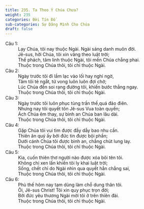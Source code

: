 ```yaml
---
title: 235. Ta Theo Ý Chúa Chưa?
weight: 235
categories: Đời Tín Đồ
sub-categories: Sự Dâng Mình Cho Chúa
draft: false
---
```

<dl><dt>Câu 1:</dt><dd data-verse="1">Lạy Chúa, tôi nay thuộc Ngài. Ngài sáng danh muôn đời. <br/>Jê-sus, hỡi Chúa, tôi xin vâng theo luật trời; <br/>Thể phách, tâm linh thuộc Ngài, tôi mến Chúa chẳng phai. <br/>Thuộc trong Chúa thôi, tôi chỉ thuộc Ngài. </dd><dt>Câu 2:</dt><dd data-verse="2">Ngày trước tôi đi lầm lạc vào lối hay nghi ngờ, <br/>Tâm tôi tẻ ngắt, tử vong luôn luôn đợi chờ; <br/>Lúc Chúa đến soi rạng đường tôi, khiến bước thẳng ngay. <br/>Thuộc trong Chúa thôi, tôi chỉ thuộc Ngài. </dd><dt>Câu 3:</dt><dd data-verse="3">Ngày trước tôi luôn phục tùng trần thế,quá đảo điên. <br/>Nhưng nay tôi quyết tôn Jê-sus Vua toàn quyền; <br/>Ách Chúa êm thay, sự bình an Chúa ban lâu dài. <br/>Thuộc trong Chúa thôi, tôi chỉ thuộc Ngài. </dd><dt>Câu 4:</dt><dd data-verse="3">Gặp Chúa tôi vui tìm được đầy dẫy bao nhu cần. <br/>Thiên ân quý ấy bởi đức tin được bội phần; <br/>Dưới cánh Chúa tôi được bình an, chẳng chút lung lay. <br/>Thuộc trong Chúa thôi, tôi chỉ thuộc Ngài. </dd><dt>Câu 5:</dt><dd data-verse="3">Kìa, cuốn thiên thơ người nào được xóa bôi tên tôi. <br/>Không chi xen lấn khiến tôi ly khai luật trời; <br/>Sống, chết chỉ do Ngài nhìn qua quyết hẳn chẳng sai, <br/>Thuộc trong Chúa thôi, tôi chỉ thuộc Ngài. </dd><dt>Câu 6:</dt><dd data-verse="3">Phù thế hôm nay tạm dùng làm chỗ dung thân tôi. <br/>Ôi, Jê-sus Christ! Tôi xin quy phục trọn đời; <br/>Bởi đức yêu thương Ngài mời tôi ở trên thiên đài. <br/>Thuộc trong Chúa thôi, tôi chỉ thuộc Ngài. </dd></dl>